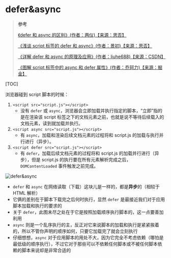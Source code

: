 # defer&async

> **参考**
>
> [《defer 和 async 的区别》(作者：两仪)【来源：思否】](https://segmentfault.com/q/1010000000640869)
>
> [《浅谈 script 标签的 defer 和 async》(作者：景初)【来源：思否】](https://segmentfault.com/a/1190000006778717)
>
> [《详解 defer 和 async 的原理及应用》(作者：liuhe688)【来源：CSDN】](https://blog.csdn.net/liuhe688/article/details/51247484)
>
> [《图解 script 标签中的 async 和 defer 属性》(作者：乔珂力)【来源：掘金】](https://juejin.cn/post/6894629999215640583)

[TOC]

浏览器碰到 script 脚本的时候：

1. `<script src="script.js"></script>`
   - 没有 `defer` 或 `async`，浏览器会立即加载并执行指定的脚本，“立即”指的是在渲染该 script 标签之下的文档元素之前，也就是说不等待后续载入的文档元素，读到就加载并执行。
2. `<script async src="script.js"></script>`
   - 有 `async`，加载和渲染后续文档元素的过程将和 script.js 的加载与执行并行进行（异步）。
3. `<script defer src="script.js"></script>`
   - 有 `defer`，加载后续文档元素的过程将和 script.js 的加载并行进行（异步），但是 script.js 的执行要在所有元素解析完成之后，`DOMContentLoaded` 事件触发之前完成。

![defer&async](https://image-static.segmentfault.com/28/4a/284aec5bb7f16b3ef4e7482110c5ddbb_fix732)

- `defer` 和 `async` 在网络读取（下载）这块儿是一样的，都是**异步**的（相较于 HTML 解析）
- 它俩的差别在于脚本下载完之后何时执行，显然 `defer` 是最接近我们对于应用脚本加载和执行的要求的
- 关于 `defer`，此图未尽之处在于它是按照加载顺序执行脚本的，这一点要善加利用
- `async` 则是一个乱序执行的主，反正对它来说脚本的加载和执行是紧紧挨着的，所以不管你声明的顺序如何，只要它加载完了就会立刻执行
- 仔细想想，`async` 对于应用脚本的用处不大，因为它完全不考虑依赖（哪怕是最低级的顺序执行），不过它对于那些可以不依赖任何脚本或不被任何脚本依赖的脚本来说却是非常合适的
